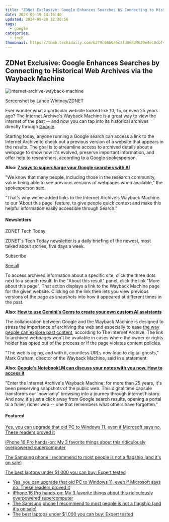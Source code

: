 ```yaml
---
title: "ZDNet Exclusive: Google Enhances Searches by Connecting to Historical Web Archives via the Wayback Machine"
date: 2024-09-19 14:15:40
updated: 2024-09-20 12:38:56
tags:
  - google
categories:
  - tech
thumbnail: https://thmb.techidaily.com/b279c06b6e6c3fd0e8d4629e4ec0cbf49c045cc7b02c032f41a1f426c3c24ec8.jpg
---
```


## ZDNet Exclusive: Google Enhances Searches by Connecting to Historical Web Archives via the Wayback Machine

![internet-archive-wayback-machine](https://www.zdnet.com/a/img/resize/2a793816738fcd095373d9603f1f3cef6e111721/2024/09/11/1d6e0c87-e0ca-4df4-82af-a9bba8678877/internet-archive-wayback-machine.jpg?auto=webp&width=1280)

Screenshot by Lance Whitney/ZDNET

Ever wonder what a particular website looked like 10, 15, or even 25 years ago? The Internet Archive's Wayback Machine is a great way to view the internet of the past -- and now you can tap into its historical archives directly through [Google](https://www.zdnet.com/article/your-google-search-results-are-about-to-look-very-different-here-are-4-reasons-why/).

Starting today, anyone running a Google search can access a link to the Internet Archive to check out a previous version of a website that appears in the results. The goal is to streamline access to archived details about a webpage to show how it's evolved, preserve important information, and offer help to researchers, according to a Google spokesperson.

**Also: [7 ways to supercharge your Google searches with AI](https://www.zdnet.com/article/7-ways-to-supercharge-your-google-searches-with-ai/)**

"We know that many people, including those in the research community, value being able to see previous versions of webpages when available," the spokesperson said. 

"That's why we've added links to the Internet Archive's Wayback Machine to our 'About this page' feature, to give people quick context and make this helpful information easily accessible through Search."

#### Newsletters

ZDNET Tech Today

ZDNET's Tech Today newsletter is a daily briefing of the newest, most talked about stories, five days a week.

 Subscribe

[See all](https://www.zdnet.com/newsletters/)

To access archived information about a specific site, click the three dots next to a search result. In the "About this result" panel, click the link "More about this page". That action displays a link to the Wayback Machine page for the given website. Clicking on the link then lets you view previous versions of the page as snapshots into how it appeared at different times in the past.

**Also: [How to use Gemini's Gems to create your own custom AI assistants](https://www.zdnet.com/article/how-to-use-geminis-gems-to-create-your-own-custom-ai-assistants/)**

The collaboration between Google and the Wayback Machine is designed to stress the importance of archiving the web and especially to ease [the way people can explore past content](https://www.zdnet.com/article/how-to-stop-google-from-selling-your-browser-history-for-ad-targeting/), according to The Internet Archive. The link to archived webpages won't be available in cases where the owner or rights holder has opted out of the process or if the page violates content policies.

"The web is aging, and with it, countless URLs now lead to digital ghosts," Mark Graham, director of the Wayback Machine, said in a statement. 

**Also: [Google's NotebookLM can discuss your notes with you now. How to access it](https://www.zdnet.com/article/googles-notebooklm-can-discuss-your-notes-with-you-now-how-to-access-it-and-why-you-should/)**

"Enter the Internet Archive's Wayback Machine: for more than 25 years, it's been preserving snapshots of the public web. This digital time capsule transforms our 'now-only' browsing into a journey through internet history. And now, it's just a click away from Google search results, opening a portal to a fuller, richer web -- one that remembers what others have forgotten."

#### Featured

[Yes, you can upgrade that old PC to Windows 11, even if Microsoft says no. These readers proved it](https://www.zdnet.com/article/yes-you-can-upgrade-that-old-pc-to-windows-11-even-if-microsoft-says-no-these-readers-proved-it/ "Yes, you can upgrade that old PC to Windows 11, even if Microsoft says no. These readers proved it")

[iPhone 16 Pro hands-on: My 3 favorite things about this ridiculously overpowered supercomputer](https://www.zdnet.com/article/i-went-hands-on-with-iphone-16-pro-my-3-favorite-features-of-apples-pocket-supercomputer/ "iPhone 16 Pro hands-on: My 3 favorite things about this ridiculously overpowered supercomputer")

[The Samsung phone I recommend to most people is not a flagship (and it's on sale)](https://www.zdnet.com/article/the-samsung-phone-i-recommend-to-most-people-is-not-a-flagship-and-its-on-sale/ "The Samsung phone I recommend to most people is not a flagship (and it's on sale)")

[The best laptops under $1,000 you can buy: Expert tested](https://www.zdnet.com/article/best-laptop-under-1000/ "The best laptops under $1,000 you can buy: Expert tested")

* [Yes, you can upgrade that old PC to Windows 11, even if Microsoft says no. These readers proved it](https://www.zdnet.com/article/yes-you-can-upgrade-that-old-pc-to-windows-11-even-if-microsoft-says-no-these-readers-proved-it/ "Yes, you can upgrade that old PC to Windows 11, even if Microsoft says no. These readers proved it")
* [iPhone 16 Pro hands-on: My 3 favorite things about this ridiculously overpowered supercomputer](https://www.zdnet.com/article/i-went-hands-on-with-iphone-16-pro-my-3-favorite-features-of-apples-pocket-supercomputer/ "iPhone 16 Pro hands-on: My 3 favorite things about this ridiculously overpowered supercomputer")
* [The Samsung phone I recommend to most people is not a flagship (and it's on sale)](https://www.zdnet.com/article/the-samsung-phone-i-recommend-to-most-people-is-not-a-flagship-and-its-on-sale/ "The Samsung phone I recommend to most people is not a flagship (and it's on sale)")
* [The best laptops under $1,000 you can buy: Expert tested](https://www.zdnet.com/article/best-laptop-under-1000/ "The best laptops under $1,000 you can buy: Expert tested")

<ins class="adsbygoogle"
     style="display:block"
     data-ad-format="autorelaxed"
     data-ad-client="ca-pub-7571918770474297"
     data-ad-slot="1223367746"></ins>



<ins class="adsbygoogle"
     style="display:block"
     data-ad-client="ca-pub-7571918770474297"
     data-ad-slot="8358498916"
     data-ad-format="auto"
     data-full-width-responsive="true"></ins>
